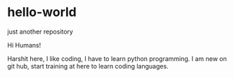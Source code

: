 # hello-world
just another repository

Hi Humans!

Harshit here, I like coding, I have to learn python programming.
I am new on git hub, start training at here to learn coding languages.
